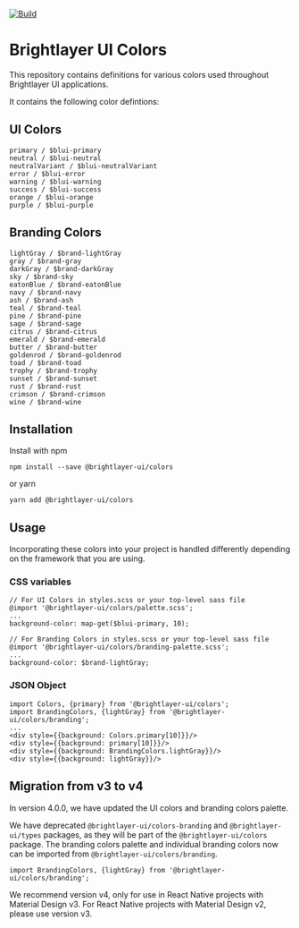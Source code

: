 [![Build](https://github.com/etn-ccis/blui-colors/actions/workflows/blui-ci.yml/badge.svg?branch=master)](https://github.com/etn-ccis/blui-colors/actions/workflows/blui-ci.yml)

# Brightlayer UI Colors

This repository contains definitions for various colors used throughout Brightlayer UI applications.

It contains the following color defintions:

## UI Colors

```
primary / $blui-primary
neutral / $blui-neutral
neutralVariant / $blui-neutralVariant
error / $blui-error
warning / $blui-warning
success / $blui-success
orange / $blui-orange
purple / $blui-purple
```

## Branding Colors

```
lightGray / $brand-lightGray
gray / $brand-gray
darkGray / $brand-darkGray
sky / $brand-sky
eatonBlue / $brand-eatonBlue
navy / $brand-navy
ash / $brand-ash
teal / $brand-teal
pine / $brand-pine
sage / $brand-sage
citrus / $brand-citrus
emerald / $brand-emerald
butter / $brand-butter
goldenrod / $brand-goldenrod
toad / $brand-toad
trophy / $brand-trophy
sunset / $brand-sunset
rust / $brand-rust
crimson / $brand-crimson
wine / $brand-wine
```

## Installation

Install with npm

```
npm install --save @brightlayer-ui/colors
```

or yarn

```
yarn add @brightlayer-ui/colors
```

## Usage

Incorporating these colors into your project is handled differently depending on the framework that you are using.

### CSS variables

```
// For UI Colors in styles.scss or your top-level sass file
@import '@brightlayer-ui/colors/palette.scss';
...
background-color: map-get($blui-primary, 10);
```

```
// For Branding Colors in styles.scss or your top-level sass file
@import '@brightlayer-ui/colors/branding-palette.scss';
...
background-color: $brand-lightGray;
```

### JSON Object

```
import Colors, {primary} from '@brightlayer-ui/colors';
import BrandingColors, {lightGray} from '@brightlayer-ui/colors/branding';
...
<div style={{background: Colors.primary[10]}}/>
<div style={{background: primary[10]}}/>
<div style={{background: BrandingColors.lightGray}}/>
<div style={{background: lightGray}}/>
```

## Migration from v3 to v4

In version 4.0.0, we have updated the UI colors and branding colors palette.

We have deprecated `@brightlayer-ui/colors-branding` and `@brightlayer-ui/types` packages, as they will be part of the `@brightlayer-ui/colors` package.
The branding colors palette and individual branding colors now can be imported from `@brightlayer-ui/colors/branding`.

```
import BrandingColors, {lightGray} from '@brightlayer-ui/colors/branding';
```

We recommend version v4, only for use in React Native projects with Material Design v3. For React Native projects with Material Design v2, please use version v3.
